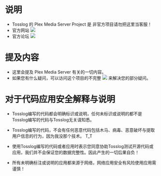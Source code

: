 # 说明
- Tosslog 的 Plex Media Server Project 是 非官方项目请勿把这里当客服！
- 官方网站 [![](https://img.shields.io/badge/PLEX-tv-%23999)](https://plex.tv/)
- 官方论坛 [![](https://img.shields.io/badge/PLEX%20-Forum%20-orange)](https://forums.plex.tv/)

# 提及内容
- 这里会提及 Plex Media Server 有关的一切内容。
- 如果您有什么疑问，可以访问这个项目的不完整 [![](https://img.shields.io/badge/PLEX-wiki-blue)](https://github.com/Tosslog/PlexMediaServer/wiki) 来解决您的部分疑问。

# 对于代码应用安全解释与说明

- Tosslog编写的代码都会明确标识或说明，任何未标识或说明的都不是Tosslog编写的代码与Tosslog无关请知悉。

- Tosslog编写的代码，不会有任何恶意代码包括木马、病毒、恶意破坏与提取用户信息的行为，因为我没那个技术。 T_T

- 使用Tosslog编写的代码或者应用时表示您同意协助Tosslog测试开源代码或应用，我们并不会保证您的数据完整性。因此产生的一切后果自负！

- 所有未明确标注或说明的应用都来源于网络，网络应用安全有风险使用应用需谨慎！
